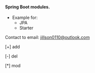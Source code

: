 #### Spring Boot modules.

* Example for:
    * JPA
    * Starter


Contact to email: [jillson0110@outlook.com](jillson0110@outlook.com)

[+] add

[-] del

[*] mod
